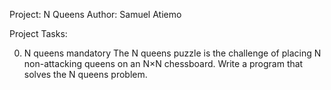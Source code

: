 Project: N Queens
Author: Samuel Atiemo

Project Tasks:

0. N queens
mandatory
The N queens puzzle is the challenge of placing N non-attacking queens on an N×N chessboard. Write a program that solves the N queens problem.
